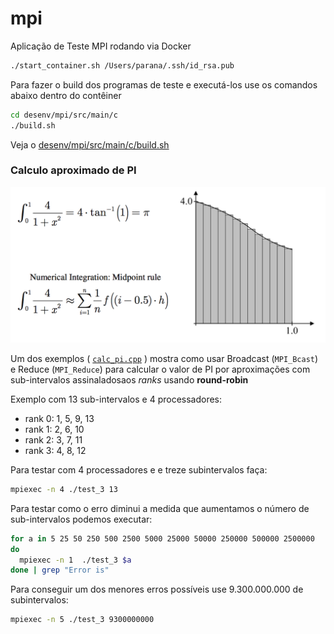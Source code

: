 # mpi

Aplicação de Teste MPI rodando via Docker 


```bash
./start_container.sh /Users/parana/.ssh/id_rsa.pub
```

Para fazer o build dos programas de teste e executá-los use os comandos abaixo dentro do contêiner

```bash
cd desenv/mpi/src/main/c
./build.sh
```

Veja o [desenv/mpi/src/main/c/build.sh](desenv/mpi/src/main/c/build.sh)

### Calculo aproximado de PI

![approximating-PI](docs/approximating-PI.png)

Um dos exemplos ( [`calc_pi.cpp`](desenv/mpi/src/main/c/calc_pi.cpp) ) mostra como usar Broadcast (`MPI_Bcast`) e Reduce (`MPI_Reduce`) 
para calcular o valor de PI por aproximações com sub-intervalos assinaladosaos *ranks* 
usando **round-robin**

Exemplo com 13 sub-intervalos e 4 processadores: 

* rank 0: 1, 5, 9, 13
* rank 1: 2, 6, 10
* rank 2: 3, 7, 11
* rank 3: 4, 8, 12

Para testar com 4 processadores e e treze subintervalos faça:

```bash
mpiexec -n 4 ./test_3 13
```

Para testar como o erro diminui a medida que aumentamos o número de 
sub-intervalos podemos executar:

```bash
for a in 5 25 50 250 500 2500 5000 25000 50000 250000 500000 2500000
do 
  mpiexec -n 1  ./test_3 $a 
done | grep "Error is"
```

Para conseguir um dos menores erros possíveis use 9.300.000.000 de subintervalos:

```bash
mpiexec -n 5 ./test_3 9300000000
```
